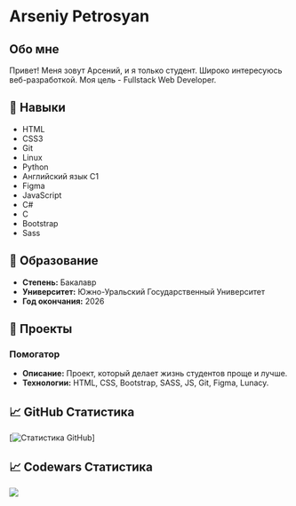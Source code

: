 # Arseniy Petrosyan

## Обо мне

Привет! Меня зовут Арсений, и я только студент. Широко интересуюсь веб-разработкой. Моя цель - Fullstack Web Developer.

## 🚀 Навыки

- HTML
- CSS3
- Git
- Linux
- Python
- Английский язык C1
- Figma
- JavaScript
- C#
- C
- Bootstrap
- Sass

[//]: <## 💼 Опыт работыКроме реализации проекта для Акселератора ЮУрГУ, увы нет(### [Название Компании]- **Должность:** [Ваша должность]- **Период работы:** [Месяц Год начала – Месяц Год окончания]- **Описание:** Краткое описание вашей работы, ваши обязанности и достижения.>

## 🌱 Образование

- **Степень:** Бакалавр
- **Университет:** Южно-Уральский Государственный Университет
- **Год окончания:** 2026

[//]: <## 🌐 Связаться со мной- [LinkedIn](ссылка на ваш LinkedIn)- [Twitter](ссылка на ваш Twitter)- [Почта](ваша почта)>

## 📝 Проекты

### Помогатор

- **Описание:** Проект, который делает жизнь студентов проще и лучше.
- **Технологии:** HTML, CSS, Bootstrap, SASS, JS, Git, Figma, Lunacy.

## 📈 GitHub Статистика

[![Статистика GitHub](https://github-readme-stats.vercel.app/api?username=VenomousTruck&show_icons=true&count_private=true)]

[//]: <## 🤝 Как со мной связатьсяЕсли у вас есть вопросы или предложения, не стесняйтесь связаться со мной:- Email: [ваша почта]- LinkedIn: [ссылка на ваш LinkedIn]>

[//]: <## 📝 ЛицензияЭтот проект лицензирован по лицензии [Лицензия] - см. файл [LICENSE.md](ссылка на файл) для подробностей.>

## 📈 Codewars Статистика

<img src="https://www.codewars.com/users/moxty/badges/large">



